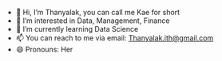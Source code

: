 - 👋 Hi, I’m Thanyalak, you can call me Kae for short
- 👀 I’m interested in Data, Management, Finance
- 🌱 I’m currently learning Data Science
- 📫 You can reach to me via email: Thanyalak.ith@gmail.com
- 😄 Pronouns: Her

<!---
Kthanyaa/Kthanyaa is a ✨ special ✨ repository because its `README.md` (this file) appears on your GitHub profile.
You can click the Preview link to take a look at your changes.
--->
